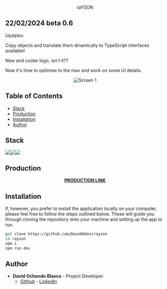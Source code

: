 
<p align="center">
  raYSON 
</p>

## 22/02/2024 beta 0.6

Updates:

Copy objects and translate them dinamically to TypeScript interfaces available!

New and cooler logo, isn't it??

Now it's time to optimise to the max and work on some UI details.

<p align="center">
  <img src="https://i.ibb.co/Y0srqvb/aaaa.png" alt="Screen 1" title="Screen 1">
</p>

## Table of Contents 

- [Stack](#stack)
- [Production](#production)
- [Installation](#installation)
- [Author](#author)


## Stack 

<img src="https://img.shields.io/badge/-React-61DAFB?style=for-the-badge&logo=react&logoColor=black"><img src="https://img.shields.io/badge/TypeScript-007ACC?style=for-the-badge&logo=typescript&logoColor=white"><img src="https://img.shields.io/badge/-Vite-747bff?style=for-the-badge&logo=vite&logoColor=white">

## Production

<div align="center">
    <a href="https://master.d244ccb955zqzp.amplifyapp.com/"><strong>PRODUCTION LINK</strong></a> 
</div>

## Installation 

If, however, you prefer to install the application locally on your computer, please feel free to follow the steps outlined below. These will guide you through cloning the repository onto your machine and setting up the app to run.

```sh
git clone https://github.com/Dave86dev/rayson
cd rayson
npm i
npm run dev
```

## Author

- **David Ochando Blasco** - Project Developer
  - [GitHub](https://github.com/Dave86dev) - [LinkedIn](https://www.linkedin.com/in/david-ochando-blasco-90b2ba1a/)
